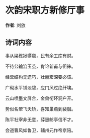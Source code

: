 # 次韵宋职方新修厅事

**作者**: 刘攽

## 诗词内容

事从梁栋拯隳颓，民有余工库有财。

不待公输洎玉茧，肯论新甫与徂徕。

经营结构无遗巧，壮丽宏深要必该。

广砌水平铺淡碧，应门风过绝纤埃。

云山喷墨文屏合，金兽衔环洞户开。

势似名翚飞夭矫，喜知巢燕到裴徊。

陈平社宰非无意，薛惠邮亭信不才。

会道曹风如鲁卫，辅州元作帝京陪。

